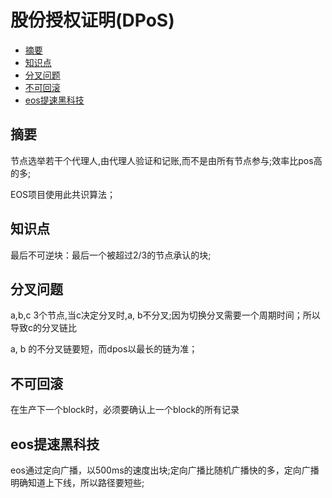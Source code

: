 # 股份授权证明(DPoS)

<!-- vim-markdown-toc GFM -->

* [摘要](#摘要)
* [知识点](#知识点)
* [分叉问题](#分叉问题)
* [不可回滚](#不可回滚)
* [eos提速黑科技](#eos提速黑科技)

<!-- vim-markdown-toc -->



## 摘要

节点选举若干个代理人,由代理人验证和记账,而不是由所有节点参与;效率比pos高的多;

EOS项目使用此共识算法；



## 知识点
最后不可逆块：最后一个被超过2/3的节点承认的块;



## 分叉问题

a,b,c 3个节点,当c决定分叉时,a, b不分叉;因为切换分叉需要一个周期时间；所以导致c的分叉链比

a, b 的不分叉链要短，而dpos以最长的链为准；



## 不可回滚

在生产下一个block时，必须要确认上一个block的所有记录



## eos提速黑科技

eos通过定向广播，以500ms的速度出块;定向广播比随机广播快的多，定向广播明确知道上下线，所以路径要短些;

